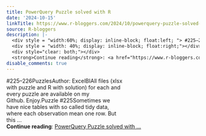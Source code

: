 ```yaml
---
title: PowerQuery Puzzle solved with R
date: '2024-10-15'
linkTitle: https://www.r-bloggers.com/2024/10/powerquery-puzzle-solved-with-r-45/
source: R-bloggers
description: |-
  <div style = "width:60%; display: inline-block; float:left; "> #225–226PuzzlesAuthor: ExcelBIAll files (xlsx with puzzle and R with solution) for each and every puzzle are available on my Github. Enjoy.Puzzle #225Sometimes we have nice tables with so called tidy data, where each observation mean one row. But this ...</div>
  <div style = "width: 40%; display: inline-block; float:right;"></div>
  <div style="clear: both;"></div>
  <strong>Continue reading</strong>: <a href="https://www.r-bloggers.com/2024/10/powerquery-puzzle-solved-with-r-45/">PowerQuery Puzzle solved with ...
disable_comments: true
---
```

<div style = "width:60%; display: inline-block; float:left; "> #225–226PuzzlesAuthor: ExcelBIAll files (xlsx with puzzle and R with solution) for each and every puzzle are available on my Github. Enjoy.Puzzle #225Sometimes we have nice tables with so called tidy data, where each observation mean one row. But this ...</div>
<div style = "width: 40%; display: inline-block; float:right;"></div>
<div style="clear: both;"></div>
<strong>Continue reading</strong>: <a href="https://www.r-bloggers.com/2024/10/powerquery-puzzle-solved-with-r-45/">PowerQuery Puzzle solved with ...